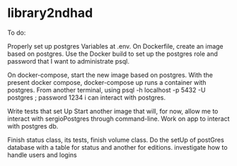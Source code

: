 # library2ndhad
To do:

Properly set up postgres Variables at .env. 
On Dockerfile, create an image based on postgres. Use the Docker build to set up the postgres role and password that I want to administrate psql.

On docker-compose, start the new image based on postgres. 
With the present docker compose, docker-compose up runs a container with postgres.
From another terminal, using 
psql -h localhost -p 5432 -U postgres ; password 1234 i can interact with postgres. 

Write tests that set Up 
Start another image that will, for now, allow me to interact with sergioPostgres through command-line.
Work on app to interact with postgres db.

Finish status class, its tests, finish volume class. 
Do the setUp of postGres database with a table for status and another for editions.
investigate how to handle users and logins
